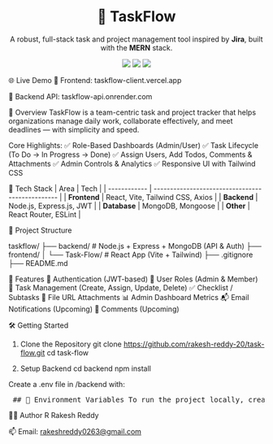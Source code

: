 <h1 align="center">🚀 TaskFlow</h1> <p align="center"> A robust, full-stack task and project management tool inspired by <strong>Jira</strong>, built with the <strong>MERN</strong> stack. </p> <p align="center"> <img src="https://img.shields.io/badge/Status-Production-green?style=flat-square"/> <img src="https://img.shields.io/badge/License-MIT-blue.svg?style=flat-square"/> <img src="https://img.shields.io/badge/PRs-Welcome-brightgreen?style=flat-square"/> </p>

🌐 Live Demo
🔗 Frontend: taskflow-client.vercel.app

🔗 Backend API: taskflow-api.onrender.com

📌 Overview
TaskFlow is a team-centric task and project tracker that helps organizations manage daily work, collaborate effectively, and meet deadlines — with simplicity and speed.

Core Highlights:
✅ Role-Based Dashboards (Admin/User)
✅ Task Lifecycle (To Do → In Progress → Done)
✅ Assign Users, Add Todos, Comments & Attachments
✅ Admin Controls & Analytics
✅ Responsive UI with Tailwind CSS

🧰 Tech Stack
| Area         | Tech                                             |
| ------------ | ------------------------------------------------ |
| **Frontend** | React, Vite, Tailwind CSS, Axios                 |
| **Backend**  | Node.js, Express.js, JWT                         |
| **Database** | MongoDB, Mongoose                                |
| **Other**    | React Router, ESLint |


📁 Project Structure

taskflow/
├── backend/               # Node.js + Express + MongoDB (API & Auth)
├── frontend/
│   └── Task-Flow/         # React App (Vite + Tailwind)
├── .gitignore
├── README.md

🚀 Features
🔐 Authentication (JWT-based)
👥 User Roles (Admin & Member)
📝 Task Management (Create, Assign, Update, Delete)
✅ Checklist / Subtasks
📂 File URL Attachments
📊 Admin Dashboard Metrics
📬 Email Notifications (Upcoming)
💬 Comments (Upcoming)

🛠️ Getting Started
1. Clone the Repository
git clone https://github.com/rakesh-reddy-20/task-flow.git
cd task-flow

3. Setup Backend
cd backend
npm install

Create a .env file in /backend with:

<pre> ## 🔐 Environment Variables To run the project locally, create a `.env` file with the following variables: ```env PORT=8080 # The port on which your Express backend server will run JWT_SECRET=your_jwt_secret # Secret key used to sign and verify JWT tokens for user authentication CLIENT_URL=http://localhost:5173 # Frontend URL – used for enabling CORS and email redirection MONGO_URI=your_mongodb_connection_uri # MongoDB connection string for the backend database ADMIN_INVITE_TOKEN=your_invite_token # Used to allow only invited admins to register CLOUD_NAME=your_cloudinary_name # Your Cloudinary cloud name (for image/file uploads) CLOUD_API_KEY=your_cloudinary_key # Your Cloudinary API key CLOUD_API_SECRET=your_cloudinary_secret # Cloudinary API secret – keep this private ``` </pre>


👨‍💻 Author
R Rakesh Reddy

📫 Email: rakeshreddy0263@gmail.com

